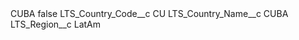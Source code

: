 <?xml version="1.0" encoding="UTF-8"?>
<CustomMetadata xmlns="http://soap.sforce.com/2006/04/metadata" xmlns:xsi="http://www.w3.org/2001/XMLSchema-instance" xmlns:xsd="http://www.w3.org/2001/XMLSchema">
    <label>CUBA</label>
    <protected>false</protected>
    <values>
        <field>LTS_Country_Code__c</field>
        <value xsi:type="xsd:string">CU</value>
    </values>
    <values>
        <field>LTS_Country_Name__c</field>
        <value xsi:type="xsd:string">CUBA</value>
    </values>
    <values>
        <field>LTS_Region__c</field>
        <value xsi:type="xsd:string">LatAm</value>
    </values>
</CustomMetadata>
